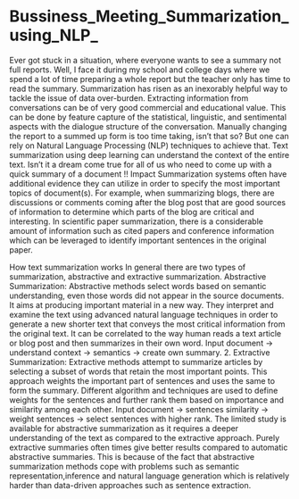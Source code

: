 # Bussiness_Meeting_Summarization_using_NLP_
Ever got stuck in a situation, where everyone wants to see a summary not full reports. Well, I face it during my school and college days where we spend a lot of time preparing a whole report but the teacher only has time to read the summary. Summarization has risen as an inexorably helpful way to tackle the issue of data over-burden. Extracting information from conversations can be of very good commercial and educational value. This can be done by feature capture of the statistical, linguistic, and sentimental aspects with the dialogue structure of the conversation. Manually changing the report to a summed up form is too time taking, isn’t that so? But one can rely on Natural Language Processing (NLP) techniques to achieve that. Text summarization using deep learning can understand the context of the entire text. Isn’t it a dream come true for all of us who need to come up with a quick summary of a document !!
Impact
Summarization systems often have additional evidence they can utilize in order to specify the most important topics of document(s). For example, when summarizing blogs, there are discussions or comments coming after the blog post that are good sources of information to determine which parts of the blog are critical and interesting.
In scientific paper summarization, there is a considerable amount of information such as cited papers and conference information which can be leveraged to identify important sentences in the original paper.

How text summarization works
In general there are two types of summarization, abstractive and extractive summarization.
Abstractive Summarization: Abstractive methods select words based on semantic understanding, even those words did not appear in the source documents. It aims at producing important material in a new way. They interpret and examine the text using advanced natural language techniques in order to generate a new shorter text that conveys the most critical information from the original text.
It can be correlated to the way human reads a text article or blog post and then summarizes in their own word.
Input document → understand context → semantics → create own summary.
2. Extractive Summarization: Extractive methods attempt to summarize articles by selecting a subset of words that retain the most important points.
This approach weights the important part of sentences and uses the same to form the summary. Different algorithm and techniques are used to define weights for the sentences and further rank them based on importance and similarity among each other.
Input document → sentences similarity → weight sentences → select sentences with higher rank.
The limited study is available for abstractive summarization as it requires a deeper understanding of the text as compared to the extractive approach.
Purely extractive summaries often times give better results compared to automatic abstractive summaries. This is because of the fact that abstractive summarization methods cope with problems such as semantic representation,inference and natural language generation which is relatively harder than data-driven approaches such as sentence extraction.
